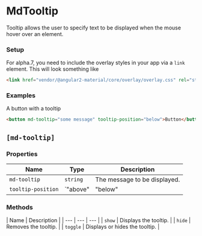 # MdTooltip
Tooltip allows the user to specify text to be displayed when the mouse hover over an element.

### Setup
For alpha.7, you need to include the overlay styles in your app via a `link` element. This will
look something like
```html
<link href="vendor/@angular2-material/core/overlay/overlay.css" rel="stylesheet">
```


### Examples
A button with a tooltip
```html
<button md-tooltip="some message" tooltip-position="below">Button</button>
```

## `[md-tooltip]`
### Properties

| Name | Type | Description |
| --- | --- | --- |
| `md-tooltip` | `string` | The message to be displayed. |
| `tooltip-position` | `"above"|"below"|"before"|"after"` | The position of the tooltip. |

### Methods

| Name | Description |
| --- | --- | --- |
| `show` | Displays the tooltip. |
| `hide` | Removes the tooltip. |
| `toggle` | Displays or hides the tooltip. |
